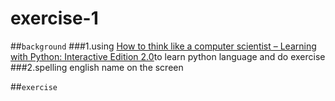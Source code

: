 # exercise-1
##`background`
###1.using [How to think like a computer scientist – Learning with Python: Interactive Edition 2.0](http://interactivepython.org/runestone/static/thinkcspy/index.html)to learn python language and do exercise
###2.spelling english name on the screen

##`exercise`

